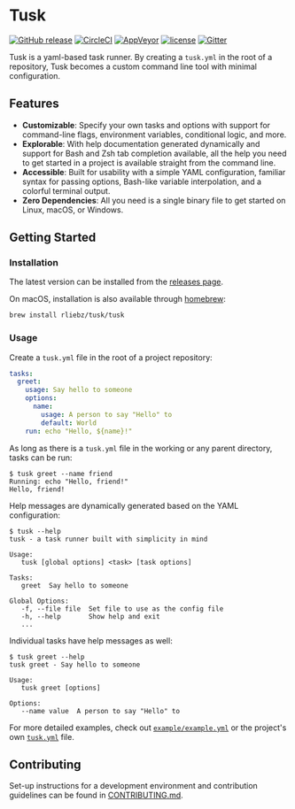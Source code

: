 # Tusk

[![GitHub release](https://img.shields.io/github/release/rliebz/tusk.svg)][releases]
[![CircleCI](https://img.shields.io/circleci/project/github/rliebz/tusk/master.svg)][circle]
[![AppVeyor](https://img.shields.io/appveyor/ci/RobertLiebowitz/tusk/master.svg?label=windows)][appveyor]
[![license](https://img.shields.io/badge/license-MIT-blue.svg)](LICENSE)
[![Gitter](https://img.shields.io/gitter/room/tusk-cli/tusk.svg)][gitter]

Tusk is a yaml-based task runner. By creating a `tusk.yml` in the root of a
repository, Tusk becomes a custom command line tool with minimal configuration.

## Features

- __Customizable__: Specify your own tasks and options with support for command-line
  flags, environment variables, conditional logic, and more.
- __Explorable__: With help documentation generated dynamically and support for Bash
  and Zsh tab completion available, all the help you need to get started in a
  project is available straight from the command line.
- __Accessible__: Built for usability with a simple YAML configuration, familiar
  syntax for passing options, Bash-like variable interpolation, and a colorful
  terminal output.
- __Zero Dependencies__: All you need is a single binary file to get started on
  Linux, macOS, or Windows.

## Getting Started

### Installation

The latest version can be installed from the [releases page][releases].

On macOS, installation is also available through [homebrew][homebrew]:

```bash
brew install rliebz/tusk/tusk
```

### Usage

Create a `tusk.yml` file in the root of a project repository:

```yaml
tasks:
  greet:
    usage: Say hello to someone
    options:
      name:
        usage: A person to say "Hello" to
        default: World
    run: echo "Hello, ${name}!"
```

As long as there is a `tusk.yml` file in the working or any parent directory,
tasks can be run:

```
$ tusk greet --name friend
Running: echo "Hello, friend!"
Hello, friend!
```

Help messages are dynamically generated based on the YAML configuration:

```
$ tusk --help
tusk - a task runner built with simplicity in mind

Usage:
   tusk [global options] <task> [task options]

Tasks:
   greet  Say hello to someone

Global Options:
   -f, --file file  Set file to use as the config file
   -h, --help       Show help and exit
   ...
```

Individual tasks have help messages as well:

```
$ tusk greet --help
tusk greet - Say hello to someone

Usage:
   tusk greet [options]

Options:
   --name value  A person to say "Hello" to
```

For more detailed examples, check out [`example/example.yml`](example/example.yml)
or the project's own [`tusk.yml`](tusk.yml) file.

## Contributing

Set-up instructions for a development environment and contribution guidelines
can be found in [CONTRIBUTING.md](CONTRIBUTING.md).

[appveyor]: https://ci.appveyor.com/project/RobertLiebowitz/tusk
[circle]: https://circleci.com/gh/rliebz/tusk/tree/master
[gitter]: https://gitter.im/tusk-cli/tusk
[homebrew]: https://brew.sh
[releases]: https://github.com/rliebz/tusk/releases
